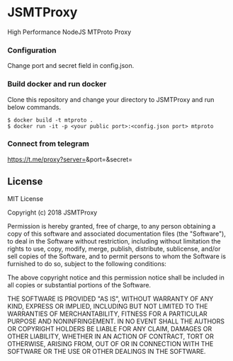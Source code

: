 # JSMTProxy

High Performance NodeJS MTProto Proxy

### Configuration

Change port and secret field in config.json.

### Build docker and run docker

Clone this repository and change your directory to JSMTProxy and run below commands.

```
$ docker build -t mtproto .
$ docker run -it -p <your public port>:<config.json port> mtproto
```

### Connect from telegram

https://t.me/proxy?server=<your public IP>&port=<your public port>&secret=<your secret>

## License

MIT License

Copyright (c) 2018 JSMTProxy

Permission is hereby granted, free of charge, to any person obtaining a copy
of this software and associated documentation files (the "Software"), to deal
in the Software without restriction, including without limitation the rights
to use, copy, modify, merge, publish, distribute, sublicense, and/or sell
copies of the Software, and to permit persons to whom the Software is
furnished to do so, subject to the following conditions:

The above copyright notice and this permission notice shall be included in all
copies or substantial portions of the Software.

THE SOFTWARE IS PROVIDED "AS IS", WITHOUT WARRANTY OF ANY KIND, EXPRESS OR
IMPLIED, INCLUDING BUT NOT LIMITED TO THE WARRANTIES OF MERCHANTABILITY,
FITNESS FOR A PARTICULAR PURPOSE AND NONINFRINGEMENT. IN NO EVENT SHALL THE
AUTHORS OR COPYRIGHT HOLDERS BE LIABLE FOR ANY CLAIM, DAMAGES OR OTHER
LIABILITY, WHETHER IN AN ACTION OF CONTRACT, TORT OR OTHERWISE, ARISING FROM,
OUT OF OR IN CONNECTION WITH THE SOFTWARE OR THE USE OR OTHER DEALINGS IN THE
SOFTWARE.
